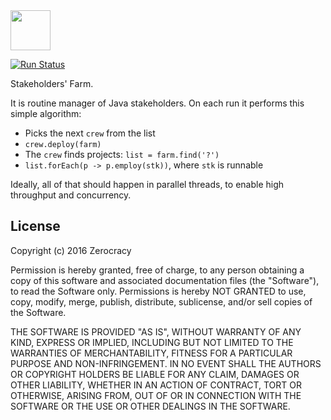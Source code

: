 <img src="http://www.zerocracy.com/logo.svg" width="64px" height="64px"/>

[![Run Status](https://api.shippable.com/projects/58469fb83ee1d30f00c9b66e/badge?branch=master)](https://app.shippable.com/projects/58469fb83ee1d30f00c9b66e)

Stakeholders' Farm.

It is routine manager of Java stakeholders. On each run it performs
this simple algorithm:

  * Picks the next `crew` from the list
  * `crew.deploy(farm)`
  * The `crew` finds projects: `list = farm.find('?')`
  * `list.forEach(p -> p.employ(stk))`, where `stk` is runnable

Ideally, all of that should happen in parallel threads, to enable
high throughput and concurrency.

## License

Copyright (c) 2016 Zerocracy

Permission is hereby granted, free of charge, to any person obtaining a copy
of this software and associated documentation files (the "Software"), to read
the Software only. Permissions is hereby NOT GRANTED to use, copy, modify,
merge, publish, distribute, sublicense, and/or sell copies of the Software.

THE SOFTWARE IS PROVIDED "AS IS", WITHOUT WARRANTY OF ANY KIND, EXPRESS OR
IMPLIED, INCLUDING BUT NOT LIMITED TO THE WARRANTIES OF MERCHANTABILITY,
FITNESS FOR A PARTICULAR PURPOSE AND NON-INFRINGEMENT. IN NO EVENT SHALL THE
AUTHORS OR COPYRIGHT HOLDERS BE LIABLE FOR ANY CLAIM, DAMAGES OR OTHER
LIABILITY, WHETHER IN AN ACTION OF CONTRACT, TORT OR OTHERWISE, ARISING FROM,
OUT OF OR IN CONNECTION WITH THE SOFTWARE OR THE USE OR OTHER DEALINGS IN THE
SOFTWARE.
